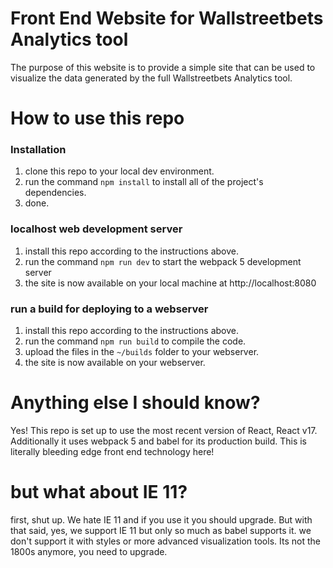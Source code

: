 # Front End Website for Wallstreetbets Analytics tool

The purpose of this website is to provide a simple site that can be used to visualize the data generated by the full Wallstreetbets Analytics tool.

# How to use this repo

### Installation

1. clone this repo to your local dev environment.
2. run the command `npm install` to install all of the project's dependencies.
3. done.

### localhost web development server

1. install this repo according to the instructions above.
2. run the command `npm run dev` to start the webpack 5 development server
3. the site is now available on your local machine at http://localhost:8080

### run a build for deploying to a webserver

1. install this repo according to the instructions above.
2. run the command `npm run build` to compile the code.
3. upload the files in the `~/builds` folder to your webserver.
4. the site is now available on your webserver.

# Anything else I should know?

Yes! This repo is set up to use the most recent version of React, React v17. Additionally it uses webpack 5 and babel for its production build. This is literally bleeding edge front end technology here! 

# but what about IE 11?

first, shut up. We hate IE 11 and if you use it you should upgrade. But with that said, yes, we support IE 11 but only so much as babel supports it. we don't support it with styles or more advanced visualization tools. Its not the 1800s anymore, you need to upgrade.